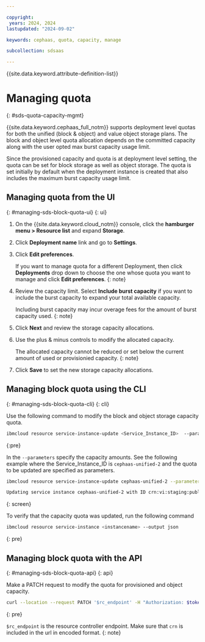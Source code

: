 ```yaml
---

copyright:
 years: 2024, 2024
lastupdated: "2024-09-02"

keywords: cephaas, quota, capacity, manage

subcollection: sdsaas

---
```

{{site.data.keyword.attribute-definition-list}}


# Managing quota
{: #sds-quota-capacity-mgmt}

{{site.data.keyword.cephaas_full_notm}} supports deployment level quotas for both the unified (block & object) and value object storage plans. The block and object level quota allocation depends on the committed capacity along with the user opted max burst capacity usage limit.

Since the provisioned capacity and quota is at deployment level setting, the quota can be set for block storage as well as object storage. The quota is set initially by default when the deployment instance is created that also includes the maximum burst capacity usage limit.

## Managing quota from the UI
{: #managing-sds-block-quota-ui}
{: ui}

1. On the {{site.data.keyword.cloud_notm}} console, click the **hamburger menu > Resource list** and expand **Storage**.

2. Click **Deployment name** link and go to **Settings**.

3. Click **Edit preferences**.

    If you want to manage quota for a different Deployment, then click **Deployments** drop down to choose the one whose quota you want to manage and click **Edit preferences**.
    {: note}

4. Review the capacity limit. Select **Include burst capacity** if you want to include the burst capacity to expand your total available capacity.

    Including burst capacity may incur overage fees for the amount of burst capacity used.
    {: note}

4. Click **Next** and review the storage capacity allocations.

5. Use the plus & minus controls to modify the allocated capacity.

    The allocated capacity cannot be reduced or set below the current amount of used or provisionied capacity.
    {: note}

6. Click **Save** to set the new storage capacity allocations.


## Managing block quota using the CLI
{: #managing-sds-block-quota-cli}
{: cli}

Use the following command to modify the block and object storage capacity quota.

```sh
ibmcloud resource service-instance-update <Service_Instance_ID>  --parameters '{"quota": {"block": <n>, "object": <n>}, "allocate_burst_capacity": <bool>}'
```
{:pre}

In the `--parameters` specify the capacity amounts. See the following example where the Service_Instance_ID is `cephaas-unified-2` and the quota to be updated are specified as parameters.

```bash
ibmcloud resource service-instance-update cephaas-unified-2 --parameters `{"quota": {"block": 60, "object": 40}, "allocate_burst_capacity":"true"}`

Updating service instance cephaas-unified-2 with ID crn:vi:staging:public:software-defined-storage:us-south:a/7a30fdf....:: is updated successfully
```
{: screen}

To verify that the capacity quota was updated, run the following command

```sh
ibmcloud resource service-instance <instancename> --output json
```
{: pre}





## Managing block quota with the API
{: #managing-sds-block-quota-api}
{: api}

Make a PATCH request to modify the quota for provisioned and object capacity.

```sh
curl --location --request PATCH '$rc_endpoint' -H "Authorization: $token" -d '{"parameters":{"allocate_burst_capacity":"true", quota":{"block":"70","object":"50"}}}

```
{: pre}

`$rc_endpoint` is the resource controller endpoint. Make sure that `crn` is included in the url in encoded format.
{: note}

